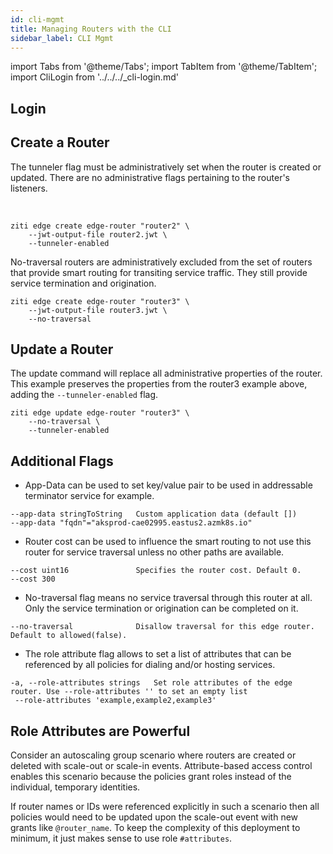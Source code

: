 ```yaml
---
id: cli-mgmt
title: Managing Routers with the CLI
sidebar_label: CLI Mgmt
---
```


import Tabs from '@theme/Tabs';
import TabItem from '@theme/TabItem';
import CliLogin from '../../../_cli-login.md'

## Login

<CliLogin/>

## Create a Router

<Tabs groupId="routerType">

<TabItem value="TunnelerEnabled" label="Router with Tunneler">

The tunneler flag must be administratively set when the router is created or updated. There are no administrative flags pertaining to the router's listeners.

<br />

```text
ziti edge create edge-router "router2" \
    --jwt-output-file router2.jwt \
    --tunneler-enabled
```

</TabItem>

<TabItem value="NoTraversal" label="Router with No Traversal">

No-traversal routers are administratively excluded from the set of routers that provide smart routing for transiting service traffic. They still provide service termination and origination.

```text
ziti edge create edge-router "router3" \
    --jwt-output-file router3.jwt \
    --no-traversal
```

</TabItem>

</Tabs>

## Update a Router

The update command will replace all administrative properties of the router. This example preserves the properties from the router3 example above, adding the `--tunneler-enabled` flag.

```text
ziti edge update edge-router "router3" \
    --no-traversal \
    --tunneler-enabled
```

## Additional Flags

- App-Data can be used to set key/value pair to be used in addressable terminator service for example.

```text
--app-data stringToString   Custom application data (default [])
--app-data "fqdn"="aksprod-cae02995.eastus2.azmk8s.io"
```

- Router cost can be used to influence the smart routing to not use this router for service traversal unless no other paths are available.

```text
--cost uint16               Specifies the router cost. Default 0.
--cost 300
```

- No-traversal flag means no service traversal through this router at all. Only the service termination or origination can be completed on it.

```text
--no-traversal              Disallow traversal for this edge router. Default to allowed(false).
```

- The role attribute flag allows to set a list of attributes that can be referenced by all policies for dialing and/or hosting services.

```text
-a, --role-attributes strings   Set role attributes of the edge router. Use --role-attributes '' to set an empty list
 --role-attributes 'example,example2,example3'
```

## Role Attributes are Powerful

Consider an autoscaling group scenario where routers are created or deleted with scale-out or scale-in events. Attribute-based access control enables this scenario because the policies grant roles instead of the individual, temporary identities.

If router names or IDs were referenced explicitly in such a scenario then all policies would need to be updated upon the scale-out event with new grants like `@router_name`. To keep the complexity of this deployment to minimum, it just makes sense to use role `#attributes`.
